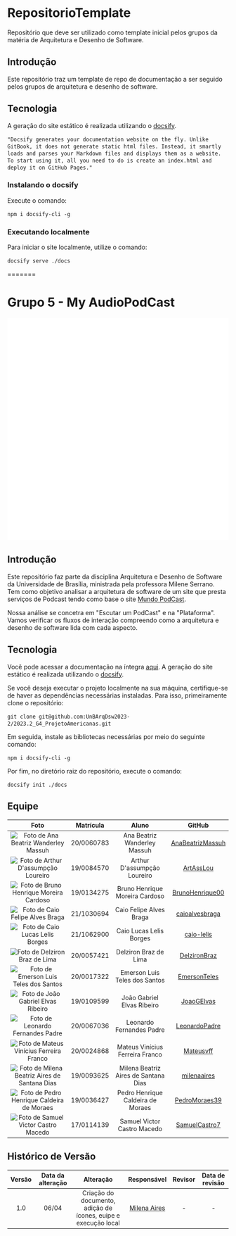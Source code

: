 # RepositorioTemplate

Repositório que deve ser utilizado como template inicial pelos grupos da matéria de Arquitetura e Desenho de Software.

## Introdução

Este repositório traz um template de repo de documentação a ser seguido pelos grupos de arquitetura e desenho de software.

## Tecnologia

A geração do site estático é realizada utilizando o [docsify](https://docsify.js.org/).

```shell
"Docsify generates your documentation website on the fly. Unlike GitBook, it does not generate static html files. Instead, it smartly loads and parses your Markdown files and displays them as a website. To start using it, all you need to do is create an index.html and deploy it on GitHub Pages."
```

### Instalando o docsify

Execute o comando:

```shell
npm i docsify-cli -g
```

### Executando localmente

Para iniciar o site localmente, utilize o comando:

```shell
docsify serve ./docs
```
=======
# Grupo 5 - My AudioPodCast

<p align="center">
    <img src="docs/images/Logoreadme.gif">
</p>

## Introdução

Este repositório faz parte da disciplina Arquitetura e Desenho de Software da Universidade de Brasília, ministrada pela professora Milene Serrano. Tem como  objetivo analisar a arquitetura de software de um site que presta serviços de Podcast tendo como base o site [Mundo PodCast](https://mundopodcast.com.br/). 

Nossa análise se concetra em "Escutar um PodCast" e na "Plataforma". Vamos verificar os fluxos de interação compreendo como a arquitetura e desenho de software lida com cada aspecto. 

## Tecnologia

Você pode acessar a documentação na íntegra [aqui](). A geração do site estático é realizada utilizando o [docsify](https://docsify.js.org/#/).

Se você deseja executar o projeto localmente na sua máquina, certifique-se de haver as dependências necessárias instaladas. Para isso, primeiramente clone o repositório:

```shell
git clone git@github.com:UnBArqDsw2023-2/2023.2_G4_ProjetoAmericanas.git
```

Em seguida, instale as bibliotecas necessárias por meio do seguinte comando:
```shell
npm i docsify-cli -g
```

Por fim, no diretório raiz do repositório, execute o comando:
```shell
docsify init ./docs
```
## Equipe
| Foto | Matrícula | Aluno | GitHub |
| :--: | :--: | :--: | :--: |
| <img src="https://avatars.githubusercontent.com/u/87723296?v=4" width="100px" alt="Foto de Ana Beatriz Wanderley Massuh"> | 20/0060783 | Ana Beatriz Wanderley Massuh | [AnaBeatrizMassuh](https://github.com/AnaBeatrizMassuh) |
| <img src="https://avatars.githubusercontent.com/u/100382322?v=4" width="100px" alt="Foto de Arthur D'assumpção Loureiro"> | 19/0084570 | Arthur D'assumpção Loureiro | [ArtAssLou](https://github.com/ArtAssLou) |
| <img src="https://avatars.githubusercontent.com/u/63210374?v=4" width="100px" alt="Foto de Bruno Henrique Moreira Cardoso "> | 19/0134275 | Bruno Henrique Moreira Cardoso | [BrunoHenrique00](https://github.com/BrunoHenrique00) |
| <img src="https://avatars.githubusercontent.com/u/86745462?v=4" width="100px" alt="Foto de Caio Felipe Alves Braga "> | 21/1030694 | Caio Felipe Alves Braga  | [caioalvesbraga](https://github.com/caioalvesbraga) |
| <img src="https://avatars.githubusercontent.com/u/99217281?v=4" width="100px" alt="Foto de Caio Lucas Lelis Borges"> | 21/1062900 | Caio Lucas Lelis Borges | [caio-lelis](https://github.com/caio-lelis) |
| <img src="https://avatars.githubusercontent.com/u/44593154?v=4" width="100px" alt="Foto de Delziron Braz de Lima"> | 20/0057421 | Delziron Braz de Lima | [DelzironBraz](https://github.com/DelzironBraz) |
| <img src="https://avatars.githubusercontent.com/u/54421630?v=4" width="100px" alt="Foto de Emerson Luis Teles dos Santos"> | 20/0017322 | Emerson Luis Teles dos Santos | [EmersonTeles](https://github.com/EmersonTeles) |
| <img src="https://avatars.githubusercontent.com/u/71887485?v=4" width="100px" alt="Foto de João Gabriel Elvas Ribeiro "> | 19/0109599 | João Gabriel Elvas Ribeiro  | [JoaoGElvas](https://github.com/JoaoGElvas) |
| <img src="https://avatars.githubusercontent.com/u/62120616?v=4" width="100px" alt="Foto de Leonardo Fernandes Padre"> | 20/0067036 | Leonardo Fernandes Padre | [LeonardoPadre](https://github.com/LeonardoPadre) |
| <img src="https://avatars.githubusercontent.com/u/71900095?v=4" width="100px" alt="Foto de Mateus Vinícius Ferreira Franco"> | 20/0024868 | Mateus Vinícius Ferreira Franco | [Mateusvff](https://github.com/Mateusvff) |
| <img src="https://avatars.githubusercontent.com/u/97989639?v=4" width="100px" alt="Foto de Milena Beatriz Aires de Santana Dias"> | 19/0093625 | Milena Beatriz Aires de Santana Dias | [milenaaires](https://github.com/milenaaires) |
| <img src="https://avatars.githubusercontent.com/u/78734372?v=4" width="100px" alt="Foto de Pedro Henrique Caldeira de Moraes"> | 19/0036427 | Pedro Henrique Caldeira de Moraes | [PedroMoraes39](https://github.com/PedroMoraes39) |
| <img src="https://avatars.githubusercontent.com/u/107417831?v=4" width="100px" alt="Foto de Samuel Victor Castro Macedo"> | 17/0114139 | Samuel Victor Castro Macedo | [SamuelCastro7](https://github.com/SamuelCastro7) |

## Histórico de Versão
|  Versão  | Data da alteração | Alteração | Responsável | Revisor | Data de revisão |
| :---: | :---: | :---: | :---: | :---: | :---: |
| 1.0 | 06/04 | Criação do documento, adição de ícones, euipe e execução local | [Milena Aires](https://github.com/milenaaires) | - | - |
